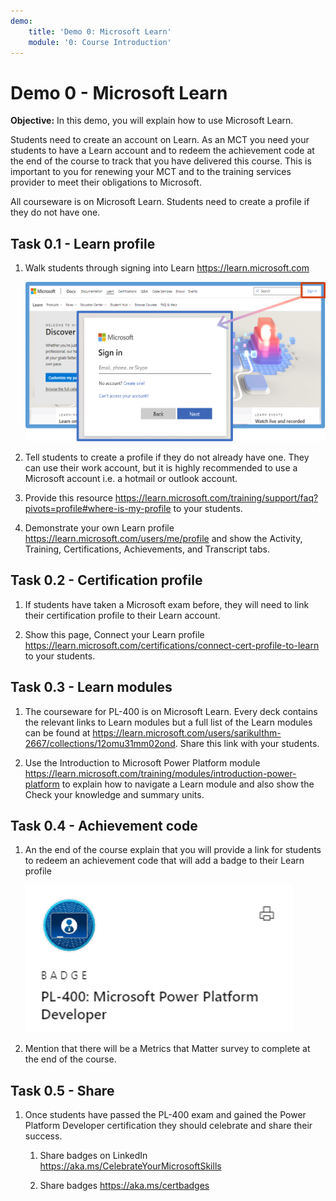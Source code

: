 ```yaml
---
demo:
    title: 'Demo 0: Microsoft Learn'
    module: '0: Course Introduction'
---
```


# Demo 0 - Microsoft Learn

**Objective:** In this demo, you will explain how to use Microsoft Learn.

Students need to create an account on Learn. As an MCT you need your students to have a Learn account and to redeem the achievement code at the end of the course to track that you have delivered this course. This is important to you for renewing your MCT and to the training services provider to meet their obligations to Microsoft.

All courseware is on Microsoft Learn. Students need to create a profile if they do not have one.

## Task 0.1 - Learn profile

1. Walk students through signing into Learn <https://learn.microsoft.com>

   ![Screenshot of sign into Learn.](../images/Demos/learn-sign-in.png)

1. Tell students to create a profile if they do not already have one. They can use their work account, but it is highly recommended to use a Microsoft account i.e. a hotmail or outlook account.

1. Provide this resource <https://learn.microsoft.com/training/support/faq?pivots=profile#where-is-my-profile> to your students.

1. Demonstrate your own Learn profile <https://learn.microsoft.com/users/me/profile> and show the Activity, Training, Certifications, Achievements, and Transcript tabs.

## Task 0.2 - Certification profile

1. If students have taken a Microsoft exam before, they will need to link their certification profile to their Learn account.

1. Show this page, Connect your Learn profile <https://learn.microsoft.com/certifications/connect-cert-profile-to-learn> to your students.

## Task 0.3 - Learn modules

1. The courseware for PL-400 is on Microsoft Learn. Every deck contains the relevant links to Learn modules but a full list of the Learn modules can be found at <https://learn.microsoft.com/users/sarikulthm-2667/collections/12omu31mm02ond>. Share this link with your students.

1. Use the Introduction to Microsoft Power Platform module <https://learn.microsoft.com/training/modules/introduction-power-platform> to explain how to navigate a Learn module and also show the Check your knowledge and summary units.

## Task 0.4 - Achievement code

1. An the end of the course explain that you will provide a link for students to redeem an achievement code that will add a badge to their Learn profile

   ![PL-400 Badge.](../images/Demos/badge.png)

1. Mention that there will be a Metrics that Matter survey to complete at the end of the course.

## Task 0.5 - Share

1. Once students have passed the PL-400 exam and gained the Power Platform Developer certification they should celebrate and share their success.

   1. Share badges on LinkedIn <https://aka.ms/CelebrateYourMicrosoftSkills>

   1. Share badges <https://aka.ms/certbadges>
